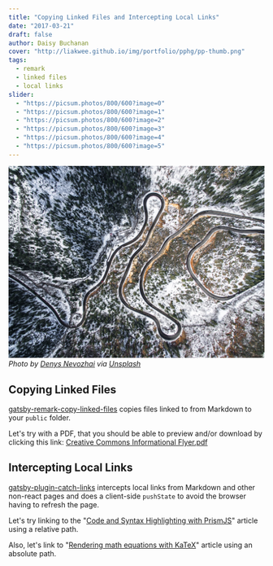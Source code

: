 ```yaml
---
title: "Copying Linked Files and Intercepting Local Links"
date: "2017-03-21"
draft: false
author: Daisy Buchanan
cover: "http://liakwee.github.io/img/portfolio/pphg/pp-thumb.png"
tags:
  - remark
  - linked files
  - local links
slider:
  - "https://picsum.photos/800/600?image=0"
  - "https://picsum.photos/800/600?image=1"
  - "https://picsum.photos/800/600?image=2"
  - "https://picsum.photos/800/600?image=3"
  - "https://picsum.photos/800/600?image=4"
  - "https://picsum.photos/800/600?image=5"
---
```


![](denys-nevozhai-184452.jpg) _Photo by
[Denys Nevozhai](https://unsplash.com/@dnevozhai) via
[Unsplash](https://unsplash.com/@dnevozhai?photo=DlnK1KOREds)_

## Copying Linked Files

[gatsby-remark-copy-linked-files][1] copies files linked to from Markdown to
your `public` folder.

Let's try with a PDF, that you should be able to preview and/or download by
clicking this link:
[Creative Commons Informational Flyer.pdf](Creativecommons-informational-flyer_eng.pdf)

## Intercepting Local Links

[gatsby-plugin-catch-links][2] intercepts local links from Markdown and other
non-react pages and does a client-side `pushState` to avoid the browser having
to refresh the page.

Let's try linking to the
"[Code and Syntax Highlighting with PrismJS](/code-and-syntax-highlighting/)"
article using a relative path.

Also, let's link to "[Rendering math equations with KaTeX](https://using-remark.gatsbyjs.org/katex/)" article using an absolute path.

[1]: https://www.gatsbyjs.org/packages/gatsby-remark-copy-linked-files/
[2]: https://www.gatsbyjs.org/packages/gatsby-plugin-catch-links/
